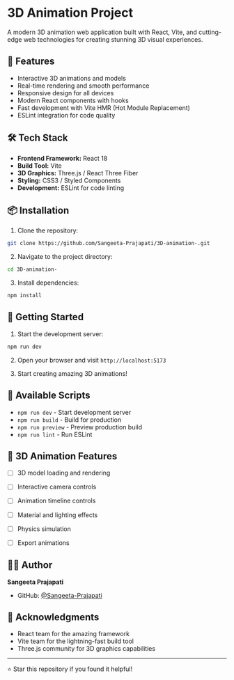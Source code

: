 # 3D Animation Project

A modern 3D animation web application built with React, Vite, and cutting-edge web technologies for creating stunning 3D visual experiences.

## 🚀 Features

- Interactive 3D animations and models
- Real-time rendering and smooth performance
- Responsive design for all devices
- Modern React components with hooks
- Fast development with Vite HMR (Hot Module Replacement)
- ESLint integration for code quality

## 🛠️ Tech Stack

- **Frontend Framework:** React 18
- **Build Tool:** Vite
- **3D Graphics:** Three.js / React Three Fiber 
- **Styling:** CSS3 / Styled Components
- **Development:** ESLint for code linting

## 📦 Installation

1. Clone the repository:
```bash
git clone https://github.com/Sangeeta-Prajapati/3D-animation-.git
```

2. Navigate to the project directory:
```bash
cd 3D-animation-
```

3. Install dependencies:
```bash
npm install
```

## 🚀 Getting Started

1. Start the development server:
```bash
npm run dev
```

2. Open your browser and visit `http://localhost:5173`

3. Start creating amazing 3D animations!

## 📜 Available Scripts

- `npm run dev` - Start development server
- `npm run build` - Build for production
- `npm run preview` - Preview production build
- `npm run lint` - Run ESLint

## 🎨 3D Animation Features

- [ ] 3D model loading and rendering
- [ ] Interactive camera controls
- [ ] Animation timeline controls
- [ ] Material and lighting effects
- [ ] Physics simulation
- [ ] Export animations


## 👩‍💻 Author

**Sangeeta Prajapati**
- GitHub: [@Sangeeta-Prajapati](https://github.com/Sangeeta-Prajapati)

## 🙏 Acknowledgments

- React team for the amazing framework
- Vite team for the lightning-fast build tool
- Three.js community for 3D graphics capabilities

---

⭐ Star this repository if you found it helpful!
